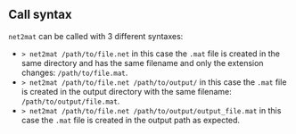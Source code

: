 ## Call syntax

`net2mat` can be called with 3 different syntaxes:

- `> net2mat /path/to/file.net` in this case the `.mat` file is created in the same directory and has the same filename and only the extension changes: `/path/to/file.mat`.
- `> net2mat /path/to/file.net /path/to/output/` in this case the `.mat` file is created in the output directory with the same filename: `/path/to/output/file.mat`.
- `> net2mat /path/to/file.net /path/to/output/output_file.mat` in this case the `.mat` file is created in the output path as expected.


